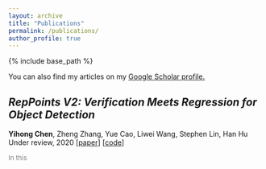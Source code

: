 ```yaml
---
layout: archive
title: "Publications"
permalink: /publications/
author_profile: true
---
```


{% include base_path %}

 You can also find my articles on my <u><a href="https://scholar.google.com/citations?user=Rf2fsFUAAAAJ">Google Scholar profile</a>.</u>

<i><strong>RepPoints V2: Verification Meets Regression for Object Detection</strong></i>
------------

<strong>Yihong Chen</strong>, Zheng Zhang, Yue Cao, Liwei Wang, Stephen Lin, Han Hu  
Under review, 2020
[[paper](https://arxiv.org/abs/2007.08508)] [[code](https://github.com/Scalsol/RepPointsV2)]  

<font size="2" color="gray">In this</font>